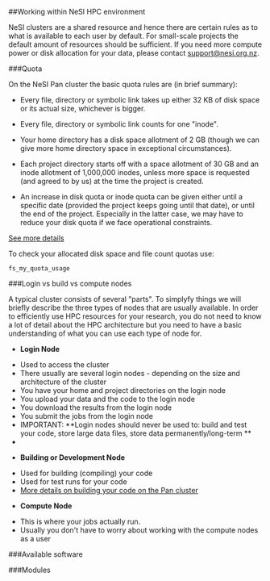 ##Working within NeSI HPC environment

NeSI clusters are a shared resource and hence there are certain rules as to what is available to each user by default. For small-scale projects the default amount of resources should be sufficient. If you need more compute power or disk allocation for your data, please contact support@nesi.org.nz.

###Quota

On the NeSI Pan cluster the basic quota rules are (in brief summary):

* Every file, directory or symbolic link takes up either 32 KB of disk space or its actual size, whichever is bigger.

* Every file, directory or symbolic link counts for one "inode".

* Your home directory has a disk space allotment of 2 GB (though we can give more home directory space in exceptional circumstances).


* Each project directory starts off with a space allotment of 30 GB and an inode allotment of 1,000,000 inodes, unless more space is requested (and agreed to by us) at the time the project is created.

* An increase in disk quota or inode quota can be given either until a specific date (provided the project keeps going until that date), or until the end of the project. Especially in the latter case, we may have to reduce your disk quota if we face operational constraints.

[See more details](https://wiki.auckland.ac.nz/display/CER/Projects+and+quota)

To check your allocated disk space and file count quotas use:

```
fs_my_quota_usage
```

###Login vs build vs compute nodes

A typical cluster consists of several "parts". To simplyfy things we will briefly describe the three types of nodes that are usually available.
 In order to efficiently use HPC resources for your research, you do not need to know a lot of detail about the HPC architecture but you need to have a basic understanding of what you can use each type of node for.

* **Login Node**

- Used to access the cluster
- There usually are several login nodes - depending on the size and architecture of the cluster
- You have your home and project directories on the login node
- You upload your data and the code to the login node
- You download the results from the login node
- You submit the jobs from the login node
- IMPORTANT: **Login nodes should never be used to: build and test your code, store large data files, store data permanently/long-term **
- 

* **Building or Development Node**

- Used for building (compiling) your code
- Used for test runs for your code
- [More details on building your code on the Pan cluster](https://wiki.auckland.ac.nz/display/CER/Developing+software)

* **Compute Node**

- This is where your jobs actually run.
- Usually you don't have to worry about working with the compute nodes as a user

###Available software

###Modules
